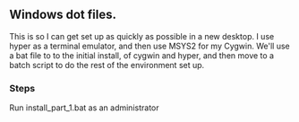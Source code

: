 ## Windows dot files.

This is so I can get set up as quickly as possible in a new desktop. I use hyper as a terminal emulator, and then use MSYS2 for my Cygwin. We'll use a bat file to to the initial install, of cygwin and hyper, and then move to a batch script to do the rest of the environment set up.

### Steps

Run install_part_1.bat as an administrator 

